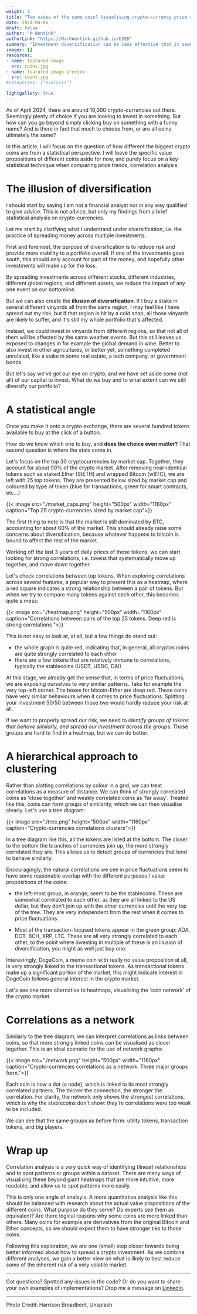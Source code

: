 ```yaml
---
weight: 1
title: "Two sides of the same coin? Visualising crypto-currency price correlations"
date: 2024-04-06
draft: false
author: "M Wentink"
authorLink: "https://MarkWentink.github.io/DSED"
summary: "Investment diversification can be less effective that it seems in a strongly correlated market. By visualising correlations in the crypto-currency market, we evaluate how viable a strategy diversification is for cryptos."
images: []
resources:
- name: featured-image
  src: coins.jpg
- name: featured-image-preview
  src: coins.jpg
#categories: ["analysis"]

lightgallery: true
---
```



As of April 2024, there are around 10,000 crypto-currencies out there. Seemingly plenty of choice if you are looking to invest in something. But how can you go beyond simply clicking buy on something with a funny name? And is there in fact that much to choose from, or are all coins ultimately the same?

In this article, I will focus on the question of how different the biggest crypto coins are from a statistical perspective. I will leave the specific value propositions of different coins aside for now, and purely focus on a key statistical technique when comparing price trends, correlation analysis. 



# The illusion of diversification

I should start by saying I am not a financial analyst nor in any way qualified to give advice. This is not advice, but only my findings from a brief statistical analysis on crypto-currencies. 

Let me start by clarifying what I understand under diversification, i.e. the practice of spreading money across multiple investments. 

First and foremost, the purpose of diversification is to reduce risk and provide more stability to a portfolio overall. If one of the investments goes south, this should only account for part of the money, and hopefully other investments will make up for the loss. 

By spreading investments across different stocks, different industries, different global regions, and different assets, we reduce the impact of any one event on our bottomline. 

But we can also create the **illusion of diversification**. If I buy a stake in several different vinyards all from the same region, I may feel like I have spread out my risk, but if that region is hit by a cold snap, all those vinyards are likely to suffer, and it's still my whole portfolio that's affected.

Instead, we could invest in vinyards from different regions, so that not all of them will be affected by the same weather events. But this still leaves us exposed to changes in for example the global demand in wine. Better to also invest in other agricultures, or better yet, something completed unrelated, like a stake in some real estate, a tech company, or government bonds. 

But let's say we've got our eye on crypto, and we have set aside *some* (not all) of our capital to invest. What do we buy and to what extent can we still diversify our portfolio?


# A statistical angle

Once you make it onto a crypto exchange, there are several hundred tokens available to buy at the click of a button. 

How do we know which one to buy, and **does the choice even matter?** That second question is where the stats come in. 

Let's focus on the top 30 cryptocurrencies by market cap. Together, they account for about 90% of the crypto market. After removing near-identical tokens such as staked Ether (StETH) and wrapped Bitcoin (wBTC), we are left with 25 top tokens. They are presented below sized by market cap and coloured by type of token (blue for transactions, green for smart contracts, etc...)

{{< image src="./market_caps.png" height="500px" width="1160px" caption="Top 25 crypto-currencies sized by market cap">}}


The first thing to note is that the market is still dominated by BTC, accounting for about 60% of the market. This should already raise some concerns about diversification, because whatever happens to bitcoin is bound to affect the rest of the market. 

Working off the last 3 years of daily prices of these tokens, we can start looking for strong correlations, i.e. tokens that systematically move up together, and move down together. 

Let's check correlations between top tokens. When exploring correlations across several features, a popular way to present this as a heatmap, where a red square indicates a strong relationship between a pair of tokens. But when we try to compare many tokens against each other, this becomes quite a mess:

{{< image src="./heatmap.png" height="500px" width="1160px" caption="Correlations between pairs of the top 25 tokens. Deep red is strong correlations ">}}

This is not easy to look at, at all, but a few things do stand out:

- the whole graph is quite red, indicating that, in general, all cryptos coins are quite strongly correlated to each other
- there are a few tokens that are relatively immune to correlations, typically the stablecoins (USDT, USDC, DAI)

At this stage, we already get the sense that, in terms of price fluctuations, we are exposing ourselves to very similar patterns. Take for example the very top-left corner. The boxes for bitcoin-Ether are deep red. These coins have very similar behaviours when it comes to price fluctuations. Splitting your investment 50/50 between those two would hardly reduce your risk at all. 

If we want to properly spread our risk, we need to *identify groups of tokens that behave similarly, and spread our investment across the groups*. Those groups are hard to find in a heatmap, but we can do better. 

# A hierarchical approach to clustering

Rather than plotting correlations by colour in a grid, we can treat correlations as a measure of distance. We can think of strongly correlated coins as 'close together' and weakly correlated coins as 'far away'. Treated like this, coins can form groups of similarity, which we can then visualise clearly. Let's use a tree diagram:

{{< image src="./tree.png" height="500px" width="1160px" caption="Crypto-currencies correlations clusters">}}

In a tree diagram like this, all the tokens are listed at the bottom. The closer to the bottom the branches of currencies join up, the more strongly correlated they are. This allows us to detect groups of currencies that tend to behave similarly. 

Encouragingly, the natural correlations we see in price fluctuations seem to have some reasonable overlap with the different purposes / value propositions of the coins:

-  the left-most group, in orange, seem to be the stablecoins. These are somewhat correlated to each other, as they are all linked to the US dollar, but they don't join up with the other currencies until the very top of the tree. They are very independent from the rest when it comes to price fluctuations. 

- Most of the transaction-focused tokens appear in the green group: ADA, DOT, BCH, XRP, LTC. These are all very strongly correlated to each other, to the point where investing in multiple of these is an illusion of diversification, you might as well just buy one. 

Interestingly, DogeCoin, a meme coin with really no value proposition at all, is very strongly linked to the transactional tokens. As transactional tokens make up a significant portion of the market, this might indicate interest in DogeCoin follows general interest in the crypto market. 

Let's see one more alternative to heatmaps, visualising the 'coin network' of the crypto market.

# Correlations as a network

Similarly to the tree diagram, we can interpret correlations as links between coins, so that more strongly linked coins can be visualised as closer together. This is an ideal scenario for the use of network graphs:


{{< image src="./network.png" height="500px" width="1160px" caption="Crypto-currencies correlations as a network. Three major groups form.">}}

Each coin is now a dot (a node), which is linked to its most strongly correlated partners. The thicker the connection, the stronger the correlation. For clarity, the network only shows the strongest correlations, which is why the stablecoins don't show: they're correlations were too weak to be included. 

We can see that the same groups as before form: utility tokens, transaction tokens, and big players.

# Wrap up

Correlation analysis is a very quick way of identifying (linear) relationships and to spot patterns or groups within a dataset. There are many ways of visualising these beyond giant heatmaps that are more intuitive, more readable, and allow us to spot patterns more easily. 

This is only one angle of analsyis. A more quantitative analysis like this should be balanced with research about the actual value propositions of the different coins. What purpose do they serve? Do experts see them as equivalent? Are there logical reasons why some coins are more linked than others. Many coins for example are derivatives from the original Bitcoin and Ether concepts, so we should expect them to have stronger ties to those coins. 

Following this exploration, we are one (small) step closer towards being better informed about how to spread a crypto investment. As we combine different analyses, we gain a better view on what is likely to best reduce some of the inherent risk of a very volatile market. 

-------

Got questions? Spotted any issues in the code? Or do you want to share your own examples of implementations? Drop me a message on [LinkedIn](https://www.linkedin.com/in/mark-wentink-793217116/).

-------

Photo Credit: Harrison Broadbent, Unsplash